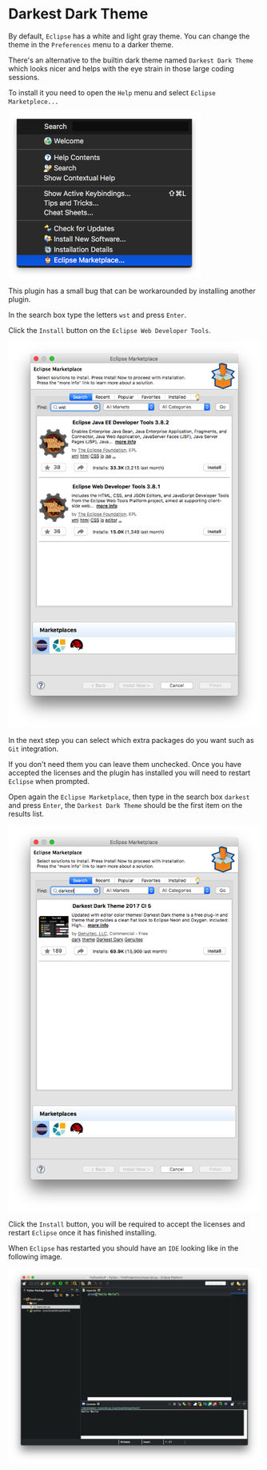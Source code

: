 # Darkest Dark Theme

By default, `Eclipse` has a white and light gray theme. You can change the theme in the `Preferences` menu to a darker theme.

There's an alternative to the builtin dark theme named `Darkest Dark Theme` which looks nicer and helps with the eye strain in those large coding sessions.

To install it you need to open the `Help` menu and select `Eclipse Marketplece...`

![Eclipse Marketplace](./images/1.png)

This plugin has a small bug that can be workarounded by installing another plugin.

In the search box type the letters `wst` and press `Enter`.

Click the `Install` button on the `Eclipse Web Developer Tools`.

![Eclipse Marketplace](./images/2.png)

In the next step you can select which extra packages do you want such as `Git` integration.

If you don't need them you can leave them unchecked. Once you have accepted the licenses and the plugin has installed you will need to restart `Eclipse` when prompted.

Open again the `Eclipse Marketplace`, then type in the search box `darkest` and press `Enter`, the `Darkest Dark Theme` should be the first item on the results list.

![Eclipse Marketplace](./images/3.png)

Click the `Install` button, you will be required to accept the licenses and restart `Eclipse` once it has finished installing.

When `Eclipse` has restarted you should have an `IDE` looking like in the following image.

![Result](./images/4.png)


